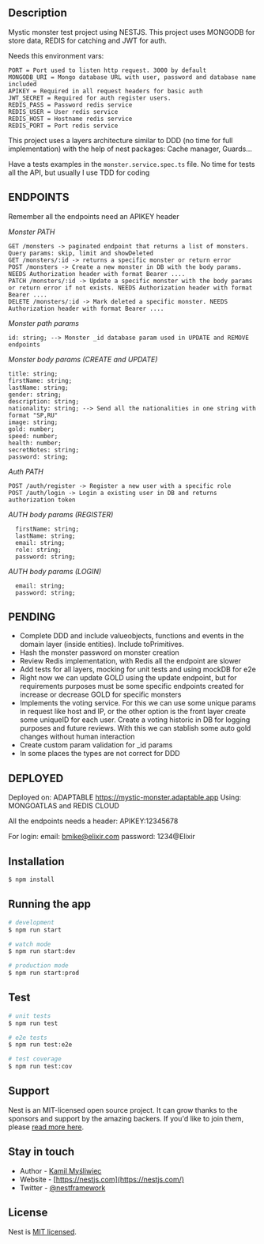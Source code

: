 ## Description

Mystic monster test project using NESTJS.
This project uses MONGODB for store data, REDIS for catching and JWT for auth.

Needs this environment vars:
```
PORT = Port used to listen http request. 3000 by default
MONGODB_URI = Mongo database URL with user, password and database name included
APIKEY = Required in all request headers for basic auth
JWT_SECRET = Required for auth register users.
REDIS_PASS = Password redis service
REDIS_USER = User redis service
REDIS_HOST = Hostname redis service
REDIS_PORT = Port redis service
```

This project uses a layers architecture similar to DDD (no time for full implementation) with the help of nest packages: Cache manager, Guards...

Have a tests examples in the `monster.service.spec.ts` file. No time for tests all the API, but usually I use TDD for coding

## ENDPOINTS
Remember all the endpoints need an APIKEY header

*Monster PATH*
```
GET /monsters -> paginated endpoint that returns a list of monsters. Query params: skip, limit and showDeleted
GET /monsters/:id -> returns a specific monster or return error
POST /monsters -> Create a new monster in DB with the body params. NEEDS Authorization header with format Bearer ....
PATCH /monsters/:id -> Update a specific monster with the body params or return error if not exists. NEEDS Authorization header with format Bearer ....
DELETE /monsters/:id -> Mark deleted a specific monster. NEEDS Authorization header with format Bearer ....
```

*Monster path params*
```
id: string; --> Monster _id database param used in UPDATE and REMOVE endpoints
```

*Monster body params (CREATE and UPDATE)*
```
title: string;
firstName: string;
lastName: string;
gender: string;
description: string;
nationality: string; --> Send all the nationalities in one string with format "SP,RU"
image: string;
gold: number;
speed: number;
health: number;
secretNotes: string;
password: string;
```


*Auth PATH*
```
POST /auth/register -> Register a new user with a specific role
POST /auth/login -> Login a existing user in DB and returns authorization token

```

*AUTH body params (REGISTER)*
```
  firstName: string;
  lastName: string;
  email: string;
  role: string;
  password: string;
```

*AUTH body params (LOGIN)*
```
  email: string;
  password: string;
```

## PENDING
- Complete DDD and include valueobjects, functions and events in the domain layer (inside entities). Include toPrimitives.
- Hash the monster password on monster creation
- Review Redis implementation, with Redis all the endpoint are slower
- Add tests for all layers, mocking for unit tests and using mockDB for e2e
- Right now we can update GOLD using the update endpoint, but for requirements purposes must be some specific endpoints created for increase or decrease GOLD for specific monsters
- Implements the voting service. For this we can use some unique params in request like host and IP, or the other option is the front layer create some uniqueID for each user. Create a voting historic in DB for logging purposes and future reviews. With this we can stablish some auto gold changes without human interaction
- Create custom param validation for _id params
- In some places the types are not correct for DDD


## DEPLOYED
Deployed on: ADAPTABLE https://mystic-monster.adaptable.app
Using: MONGOATLAS and REDIS CLOUD

All the endpoints needs a header: APIKEY:12345678

For login:
email: bmike@elixir.com
password: 1234@Elixir

## Installation

```bash
$ npm install
```

## Running the app

```bash
# development
$ npm run start

# watch mode
$ npm run start:dev

# production mode
$ npm run start:prod
```

## Test

```bash
# unit tests
$ npm run test

# e2e tests
$ npm run test:e2e

# test coverage
$ npm run test:cov
```

## Support

Nest is an MIT-licensed open source project. It can grow thanks to the sponsors and support by the amazing backers. If you'd like to join them, please [read more here](https://docs.nestjs.com/support).

## Stay in touch

- Author - [Kamil Myśliwiec](https://kamilmysliwiec.com)
- Website - [https://nestjs.com](https://nestjs.com/)
- Twitter - [@nestframework](https://twitter.com/nestframework)

## License

Nest is [MIT licensed](LICENSE).
